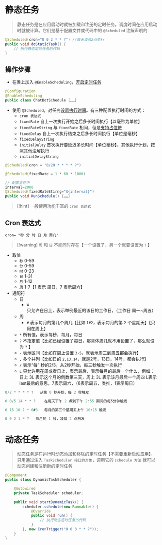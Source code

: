 # 静态任务
> 静态任务是在应用启动时就被加载和注册的定时任务，调度时间在应用启动时就被计算。它们是基于配置文件或代码中的 `@Scheduled` 注解声明的

```java
@Scheduled(cron="0 0 2 * * ?") //每天凌晨2点执行
public void doStaticTask() {
    // 执行静态定时任务的代码
}
```

## 操作步骤
- 在类上加入 `@EnableScheduling`，<u>开启定时任务</u>
```java
@Configuration
@EnableScheduling
public class ChatBotSchedule {……}
```

- 使用 `@Scheduled`，对任务<u>设置执行时间</u>。有三种配置执行时间的方式：
	- `cron 表达式` 
	- `fixedRate` 自上一次执行开始之后多长时间执行【以毫秒为单位】
	- `fixedRateString` 与 `fixedRate` 相同，但是<u>支持占位符</u>
	- `fixedDelay` 自上一次执行结束之后多长时间执行【单位是毫秒】
	- `fixedDelayString`
	- `initialDelay` 首次执行要延迟多长时间【单位毫秒】，其他执行计划，按照其他注解执行
	- `initialDelayString`

```java
@Scheduled(cron = "0/20 * * * * ?")  

@Scheduled(fixedRate = 1 * 60 * 1000)  

// 配置文件中
interval=2000
@Scheduled(fixedRateStirng="${interval}")
public void RunSchedule() {……}
```

>[!hint] 一般使用功能丰富的 `cron 表达式`

## Cron 表达式
`cron= "秒 分 时 日 月 周几"`

>[!warning] `周` 和 `日` 不能同时存在【一个设置了，另一个就要设置为 `?` 】

- 取值
	- `秒` 0-59
	- `分` 0-59
	- `时` 0-23
	- `日` 1-31
	- `月` 1-12
	- `周` 1-7【1 表示 周日，7 表示周六】
- 通配符
	- 日
		- `W` 只允许在日上，表示举例最近的该日的工作日，（工作日 周一~周五）
	- 周
		- `#` 表示每月的第几个周几【比如 `1#2`，表示每月的第 2 个星期天】【只用在周上】
	- `*` 所有值，表示每秒，每月，每日
	- `?` 不指定值【比如已经设置了每日，那具体周几就不用设置了，那么就设为 `?` 】
	- `-` 表示区间【比如在周上设置 `3-5`，就表示周三到周五都会执行】
	- `,` 多个并列【比如日的 `2,13,14`，就是2号，13日，14号，都会执行】
	- `/` 表示“每” 秒的2/3，从2秒开始，每三秒触发一次执行
	- `L` 只允许用在周或者日上，表示最后，表示每月的最后一个什么，例如：日上 3L 表示这个月的倒数第三天，周上 3L 表示该月最后一个周四 L表示last最后的意思，7表示周六，（6表示周五，类推，1表示周日）

```java
0/2 * * * * ?   从第 0 秒开始，每 2 秒触发

0 0/5 14 * * ?    在每天下午 2 点到下午 2:55 期间的每5分钟触发 

0 15 10 ? * 6#3   每月的第三个星期五上午 10:15 触发

0 0 2 1 * ?   每月的 1 号，凌晨 2 点触发
```




# 动态任务
> 动态任务是在运行时动态添加和移除的定时任务【不需要重新启动应用】，只用通过注入 `TaskScheduler 接口的对象`，调用它的 `schedule 方法` 就可以动态创建和注册新的定时任务

```java
@Component
public class DynamicTaskScheduler {

    @Autowired
    private TaskScheduler scheduler;
    
    public void startDynamicTask() {
        scheduler.schedule(new Runnable() {
            @Override
            public void run() {
                // 执行动态定时任务的代码
            }
        }, new CronTrigger("0 0 3 * * ?"));
    }
}
```













